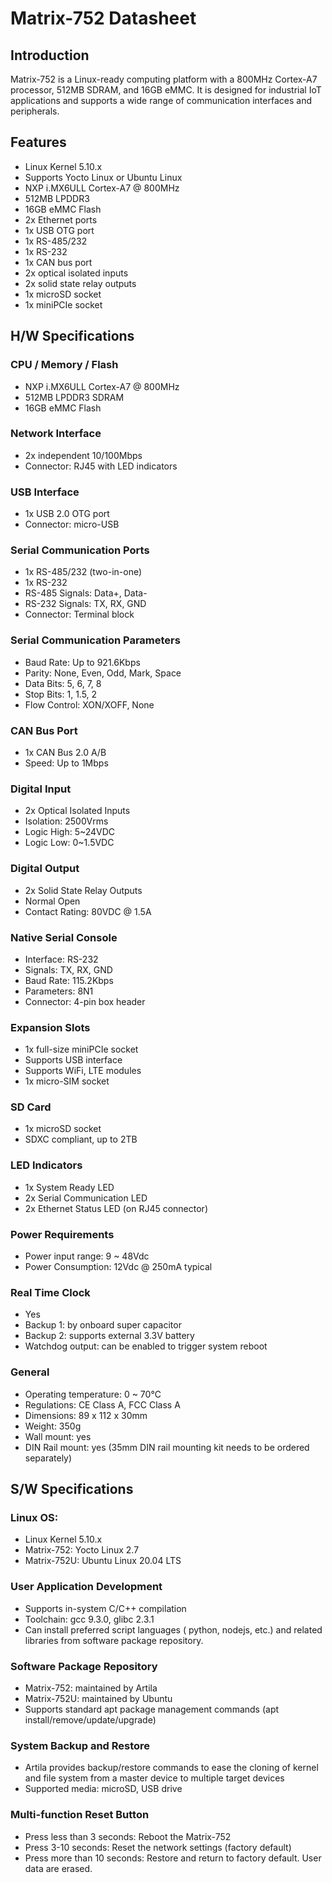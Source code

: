 # Matrix-752 Datasheet

## Introduction
Matrix-752 is a Linux-ready computing platform with a 800MHz Cortex-A7 processor, 512MB SDRAM, and 16GB eMMC. It is designed for industrial IoT applications and supports a wide range of communication interfaces and peripherals.

## Features
- Linux Kernel 5.10.x
- Supports Yocto Linux or Ubuntu Linux
- NXP i.MX6ULL Cortex-A7 @ 800MHz
- 512MB LPDDR3
- 16GB eMMC Flash
- 2x Ethernet ports
- 1x USB OTG port
- 1x RS-485/232
- 1x RS-232
- 1x CAN bus port
- 2x optical isolated inputs
- 2x solid state relay outputs
- 1x microSD socket
- 1x miniPCIe socket

## H/W Specifications
### CPU / Memory / Flash
- NXP i.MX6ULL Cortex-A7 @ 800MHz
- 512MB LPDDR3 SDRAM
- 16GB eMMC Flash

### Network Interface
- 2x independent 10/100Mbps
- Connector: RJ45 with LED indicators

### USB Interface
- 1x USB 2.0 OTG port
- Connector: micro-USB

### Serial Communication Ports
- 1x RS-485/232 (two-in-one)
- 1x RS-232
- RS-485 Signals: Data+, Data-
- RS-232 Signals: TX, RX, GND
- Connector: Terminal block

### Serial Communication Parameters
- Baud Rate: Up to 921.6Kbps
- Parity: None, Even, Odd, Mark, Space
- Data Bits: 5, 6, 7, 8
- Stop Bits: 1, 1.5, 2
- Flow Control: XON/XOFF, None

### CAN Bus Port
- 1x CAN Bus 2.0 A/B
- Speed: Up to 1Mbps

### Digital Input
- 2x Optical Isolated Inputs
- Isolation: 2500Vrms
- Logic High: 5~24VDC
- Logic Low: 0~1.5VDC

### Digital Output
- 2x Solid State Relay Outputs
- Normal Open
- Contact Rating: 80VDC @ 1.5A

### Native Serial Console
- Interface: RS-232
- Signals: TX, RX, GND
- Baud Rate: 115.2Kbps
- Parameters: 8N1
- Connector: 4-pin box header

### Expansion Slots
- 1x full-size miniPCIe socket
- Supports USB interface
- Supports WiFi, LTE modules
- 1x micro-SIM socket

### SD Card
- 1x microSD socket
- SDXC compliant, up to 2TB

### LED Indicators
- 1x System Ready LED
- 2x Serial Communication LED
- 2x Ethernet Status LED (on RJ45 connector)

### Power Requirements
- Power input range: 9 ~ 48Vdc 
- Power Consumption: 12Vdc @ 250mA typical

### Real Time Clock
- Yes
- Backup 1: by onboard super capacitor
- Backup 2: supports external 3.3V battery
- Watchdog output: can be enabled to trigger system reboot

### General
- Operating temperature: 0 ~ 70℃
- Regulations: CE Class A, FCC Class A
- Dimensions: 89 x 112 x 30mm
- Weight: 350g
- Wall mount: yes
- DIN Rail mount: yes (35mm DIN rail mounting kit needs to be ordered separately)

## S/W Specifications
### Linux OS:
- Linux Kernel 5.10.x
- Matrix-752: Yocto Linux 2.7
- Matrix-752U: Ubuntu Linux 20.04 LTS

### User Application Development
- Supports in-system C/C++ compilation
- Toolchain: gcc 9.3.0, glibc 2.3.1
- Can install preferred script languages ( python, nodejs, etc.) and related libraries from software package repository.

### Software Package Repository
- Matrix-752: maintained by Artila
- Matrix-752U: maintained by Ubuntu
- Supports standard apt package management commands (apt install/remove/update/upgrade)

### System Backup and Restore
- Artila provides backup/restore commands to ease the cloning of kernel and file system from a master device to multiple target devices
- Supported media: microSD, USB drive

### Multi-function Reset Button
- Press less than 3 seconds: Reboot the Matrix-752
- Press 3-10 seconds: Reset the network settings (factory default)
- Press more than 10 seconds: Restore and return to factory default. User data are erased.

